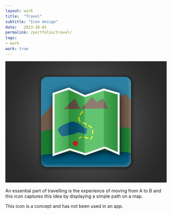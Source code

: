 ```yaml
---
layout: work
title:  "Travel"
subtitle: "Icon design"
date:   2013-10-01
permalink: /portfolio/travel/
tags:
- work
work: true
---
```


![Travel Icon](/img/work/travel.png)

An essential part of travelling is the experience of moving from A to B and this icon captures this idea by displaying a simple path on a map.

This icon is a concept and has not been used in an app.
